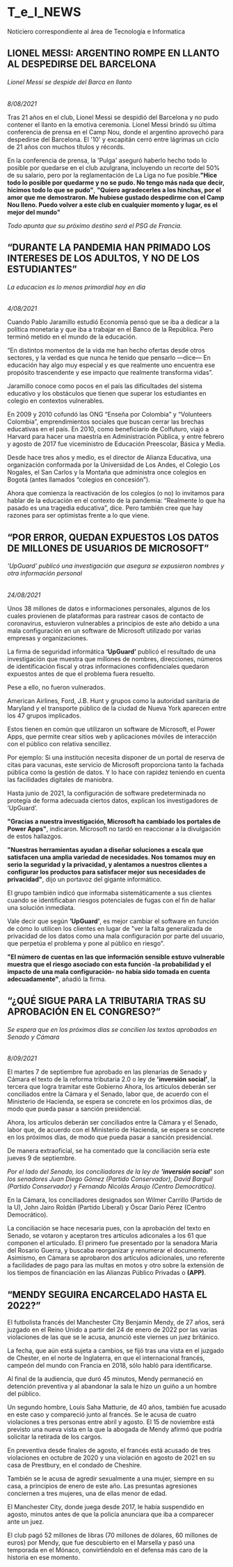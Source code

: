 # T_e_I_NEWS 
Noticiero correspondiente al área de Tecnología e Informatica

## **LIONEL MESSI: ARGENTINO ROMPE EN LLANTO AL DESPEDIRSE DEL BARCELONA**
###### _Lionel Messi se despide del Barca en llanto_

_8/08/2021_


Tras 21 años en el club, Lionel Messi se despidió del Barcelona y no pudo contener el llanto en la emotiva ceremonia. Lionel Messi brindó su última conferencia de prensa en el Camp Nou, donde el argentino aprovechó para despedirse del Barcelona. El '10' y excapitán cerró entre lágrimas un ciclo de 21 años con muchos títulos y récords.

En la conferencia de prensa, la 'Pulga' aseguró haberlo hecho todo lo posible por quedarse en el club azulgrana, incluyendo un recorte del 50% de su salario, pero por la reglamentación de La Liga no fue posible.**"Hice todo lo posible por quedarme y no se pudo. No tengo más nada que decir, hicimos todo lo que se pudo"**, **"Quiero agradecerles a los hinchas, por el amor que me demostraron. Me hubiese gustado despedirme con el Camp Nou lleno. Puedo volver a este club en cualquier momento y lugar, es el mejor del mundo"** 

_Todo apunta que su próximo destino será el PSG de Francia._



## **“DURANTE LA PANDEMIA HAN PRIMADO LOS INTERESES DE LOS ADULTOS, Y NO DE LOS ESTUDIANTES”**
###### _La educacion es lo menos primordial hoy en dia_

_4/08/2021_


Cuando Pablo Jaramillo estudió Economía pensó que se iba a dedicar a la política monetaria y que iba a trabajar en el Banco de la República. Pero terminó metido en el mundo de la educación.

“En distintos momentos de la vida me han hecho ofertas desde otros sectores, y la verdad es que nunca he tenido que pensarlo —dice— En educación hay algo muy especial y es que realmente uno encuentra ese propósito trascendente y ese impacto que realmente transforma vidas”.

Jaramillo conoce como pocos en el país las dificultades del sistema educativo y los obstáculos que tienen que superar los estudiantes en colegio en contextos vulnerables.

En 2009 y 2010 cofundó las ONG “Enseña por Colombia” y “Volunteers Colombia”, emprendimientos sociales que buscan cerrar las brechas educativas en el país. En 2010, como beneficiario de Colfuturo, viajó a Harvard para hacer una maestría en Administración Pública, y entre febrero y agosto de 2017 fue viceministro de Educación Preescolar, Básica y Media.

Desde hace tres años y medio, es el director de Alianza Educativa, una organización conformada por la Universidad de Los Andes, el Colegio Los Nogales, el San Carlos y la Montaña que administra once colegios en Bogotá (antes llamados “colegios en concesión”).


Ahora que comienza la reactivación de los colegios (o no) lo invitamos para hablar de la educación en el contexto de la pandemia: “Realmente lo que ha pasado es una tragedia educativa”, dice. Pero también cree que hay razones para ser optimistas frente a lo que viene.



##  **“POR ERROR, QUEDAN EXPUESTOS LOS DATOS DE MILLONES DE USUARIOS DE MICROSOFT”**
###### _‘UpGuard’ publicó una investigación que asegura se expusieron nombres y otra información personal_ 


_24/08/2021_

Unos 38 millones de datos e informaciones personales, algunos de los cuales provienen de plataformas para rastrear casos de contacto de coronavirus, 
estuvieron vulnerables a principios de este año debido a una mala configuración en un software de Microsoft utilizado por varias empresas y 
organizaciones.

La firma de seguridad informática **‘UpGuard’** publicó el resultado de una investigación que muestra que millones de nombres, direcciones, 
números de identificación fiscal y otras informaciones confidenciales quedaron expuestos antes de que el problema fuera resuelto.

Pese a ello, no fueron vulnerados.

American Airlines, Ford, J.B. Hunt y grupos como la autoridad sanitaria de Maryland y el transporte público de la ciudad de Nueva York aparecen entre los 47 grupos implicados.

Estos tienen en común que utilizaron un software de Microsoft, el Power Apps, que permite crear sitios web y aplicaciones móviles de interacción con el público con relativa sencillez.

Por ejemplo: Si una institución necesita disponer de un portal de reserva de citas para vacunas, este servicio de Microsoft proporciona tanto la fachada pública como la gestión de datos. Y lo hace con rapidez teniendo en cuenta las facilidades digitales de maniobra.

Hasta junio de 2021, la configuración de software predeterminada no protegía de forma adecuada ciertos datos, explican los investigadores de ‘UpGuard’.

**"Gracias a nuestra investigación, Microsoft ha cambiado los portales de Power Apps"**, indicaron.
Microsoft no tardó en reaccionar a la divulgación de estos hallazgos.

**"Nuestras herramientas ayudan a diseñar soluciones a escala que satisfacen una amplia variedad de necesidades. Nos tomamos muy en serio la seguridad y la privacidad, y alentamos a nuestros clientes a configurar los productos para satisfacer mejor sus necesidades de privacidad"**, dijo un portavoz del gigante informático.

El grupo también indicó que informaba sistemáticamente a sus clientes cuando se identificaban riesgos potenciales de fugas con el fin de hallar una solución inmediata.

Vale decir que según **‘UpGuard’**, es mejor cambiar el software en función de cómo lo utilicen los clientes en lugar de "ver la falta generalizada de privacidad de los datos como una mala configuración por parte del usuario, que perpetúa el problema y pone al público en riesgo".

**"El número de cuentas en las que información sensible estuvo vulnerable muestra que el riesgo asociado con esta función -la probabilidad y el impacto de una mala configuración- no había sido tomada en cuenta adecuadamente"**, añadió la firma.


## **“¿QUÉ SIGUE PARA LA TRIBUTARIA TRAS SU APROBACIÓN EN EL CONGRESO?”**
###### _Se espera que en los próximos días se concilien los textos aprobados en Senado y Cámara_

_8/09/2021_

El martes 7 de septiembre fue aprobado en las plenarias de Senado y Cámara el texto de la reforma tributaria 2.0 o ley de **'inversión social'**, la tercera que logra tramitar este Gobierno Ahora, los artículos deberán ser conciliados entre la Cámara y el Senado, labor que, de acuerdo con el Ministerio de Hacienda, se espera se concrete en los próximos días, de modo que pueda pasar a sanción presidencial.

Ahora, los artículos deberán ser conciliados entre la Cámara y el Senado, labor que, de acuerdo con el Ministerio de Hacienda, se espera se concrete en los próximos días, de modo que pueda pasar a sanción presidencial.

De manera extraoficial, se ha comentado que la conciliación sería este jueves 9 de septiembre.

_Por el lado del Senado, los conciliadores de la ley de **'inversión social'** son los senadores Juan Diego Gómez (Partido Conservador), David Barguil (Partido Conservador) y Fernando Nicolás Araujo (Centro Democrático)._

En la Cámara, los conciliadores designados son Wilmer Carrillo (Partido de la U), John Jairo Roldán (Partido Liberal) y Óscar Darío Pérez (Centro Democrático). 

 La conciliación se hace necesaria pues, con la aprobación del texto en Senado, se votaron y aceptaron tres artículos adiconales a los 61 que componen el articulado. El primero fue presentado por la senadora Maria del Rosario Guerra, y buscaba reorganizar y renumerar el documento. Asimismo, en Cámara se aprobaron dos artículos adicionales, uno referente a facilidades de pago para las multas en motos y otro sobre la extensión de los tiempos de financiación en las Alianzas Público Privadas o **(APP)**.



## **“MENDY SEGUIRA ENCARCELADO HASTA EL 2022?”**

 El futbolista francés del Manchester City Benjamin Mendy, de 27 años, será juzgado en el Reino Unido a partir del 24 de enero de 2022 por las varias violaciones de las que se le acusa, anunció este viernes un juez británico.

La fecha, que aún está sujeta a cambios, se fijó tras una vista en el juzgado de Chester, en el norte de Inglaterra, en que el internacional francés, campeón del mundo con Francia en 2018, sólo habló para identificarse.

Al final de la audiencia, que duró 45 minutos, Mendy permaneció en detención preventiva y al abandonar la sala le hizo un guiño a un hombre del público.

Un segundo hombre, Louis Saha Matturie, de 40 años, también fue acusado en este caso y compareció junto al francés. Se le acusa de cuatro violaciones a tres personas entre abril y agosto. El 15 de noviembre está previsto una nueva vista en la que la abogada de Mendy afirmó que podría solicitar la retirada de los cargos.

En preventiva desde finales de agosto, el francés está acusado de tres violaciones en octubre de 2020 y una violación en agosto de 2021 en su casa de Prestbury, en el condado de Cheshire.

También se le acusa de agredir sexualmente a una mujer, siempre en su casa, a principios de enero de este año. Las presuntas agresiones conciernen a tres mujeres, una de ellas menor de edad.

El Manchester City, donde juega desde 2017, le había suspendido en agosto, minutos antes de que la policía anunciara que iba a comparecer ante un juez.

El club pagó 52 millones de libras (70 millones de dólares, 60 millones de euros) por Mendy, que fue descubierto en el Marsella y pasó una temporada en el Mónaco, convirtiéndolo en el defensa más caro de la historia en ese momento.

